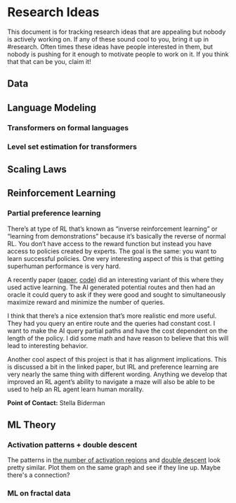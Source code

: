 # Research Ideas

This document is for tracking research ideas that are appealing but nobody is actively working on. If any of these sound cool to you, bring it up in #research. Often times these ideas have people interested in them, but nobody is pushing for it enough to motivate people to work on it. If you think that that can be you, claim it!

## Data

## Language Modeling

### Transformers on formal languages

### Level set estimation for transformers

## Scaling Laws

## Reinforcement Learning

### Partial preference learning

There’s at type of RL that’s known as “inverse reinforcement learning” or “learning from demonstrations” because it’s basically the reverse of normal RL. You don’t have access to the reward function but instead you have access to policies created by experts. The goal is the same: you want to learn successful policies. One very interesting aspect of this is that getting superhuman performance is very hard.

A recently paper ([paper](http://proceedings.mlr.press/v119/reddy20a/reddy20a.pdf), [code](https://github.com/rddy/ReQueST)) did an interesting variant of this where they used active learning. The AI generated potential routes and then had an oracle it could query to ask if they were good and sought to simultaneously maximize reward and minimize the number of queries.

I think that there’s a nice extension that’s more realistic end more useful. They had you query an entire route and the queries had constant cost. I want to make the AI query partial paths and have the cost dependent on the length of the policy. I did some math and have reason to believe that this will lead to interesting behavior.

Another cool aspect of this project is that it has alignment implications. This is discussed a bit in the linked paper, but IRL and preference learning are very nearly the same thing with different wording. Anything we develop that improved an RL agent’s ability to navigate a maze will also be able to be used to help an RL agent learn human morality.

**Point of Contact:** Stella Biderman

## ML Theory

### Activation patterns + double descent

The patterns in [the number of activation regions](https://arxiv.org/abs/1906.00904) and [double descent](https://arxiv.org/abs/1912.02292) look pretty similar. Plot them on the same graph and see if they line up. Maybe there's a connection?

### ML on fractal data
